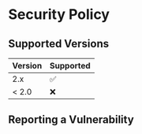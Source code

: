 # Security Policy

## Supported Versions

| Version | Supported          |
| ------- | ------------------ |
| 2.x   | :white_check_mark:   |
| < 2.0   | :x:                |

## Reporting a Vulnerability
